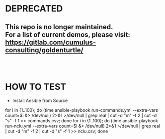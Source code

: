 # DEPRECATED
## This repo is no longer maintained.<br>For a list of current demos, please visit:<br>https://gitlab.com/cumulus-consulting/goldenturtle/<br><br><br>

HOW TO TEST
===========

 * Install Ansible from Source

for i in {1..100}; do (time ansible-playbook run-commands.yml --extra-vars count=$i &> /dev/null) 2>&1 >/dev/null | grep real | cut -d "m" -f 2 | cut -d "s" -f 1 >> commands.csv; done
for i in {1..100}; do (time ansible-playbook run-nclu.yml --extra-vars count=$i &> /dev/null) 2>&1 >/dev/null | grep real | cut -d "m" -f 2 | cut -d "s" -f 1 >> nclu.csv; done
